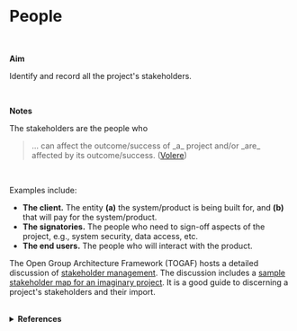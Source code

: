 <br>

# People

<br>

**Aim**

Identify and record all the project's stakeholders.

<br>

**Notes**

The stakeholders are the people who

<blockquote>
    … can affect the outcome/success of _a_ project and/or _are_ affected by its outcome/success.  (<a 
href="https://homepages.laas.fr/kader/Robertson.pdf" target="_blank">Volere</a>)
</blockquote>

<br>

Examples include:

* **The client.**  The entity **(a)** the system/product is being built for, and **(b)** that will pay for the system/product.
* **The signatories.**  The people who need to sign-off aspects of the project, e.g., system security, data access, etc.
* **The end users.**  The people who will interact with the product.

The Open Group Architecture Framework (TOGAF) hosts a detailed discussion of [stakeholder management](https://pubs.opengroup.org/architecture/togaf9-doc/arch/chap21.html).  The discussion includes a [sample stakeholder map for an imaginary project](https://pubs.opengroup.org/architecture/togaf9-doc/arch/chap21.html#:~:text=21.3.1.1-,Sample%20Stakeholder%20Analysis,-A%20sample%20stakeholder).  It is a good guide to discerning a project's stakeholders and their import.

<br>

<details><summary><b>References</b></summary>
<ol>
    <li><a href="https://pubs.opengroup.org/architecture/togaf9-doc/arch/chap21.html" target="_blank">Stakeholder Management</a>, Chapter 21, The Open Group Architecture Framework (TOGAF) Standard, Version 9.2</li>
    <li><a href="https://www.pmi.org/learning/library/stakeholder-management-plan-6090" target="_blank">Got stake?</a>, by Forman, J. B. & Discenza, R., 2012</li>
</ol>
</details>

<br>
<br>

<br>
<br>

<br>
<br>

<br>
<br>
